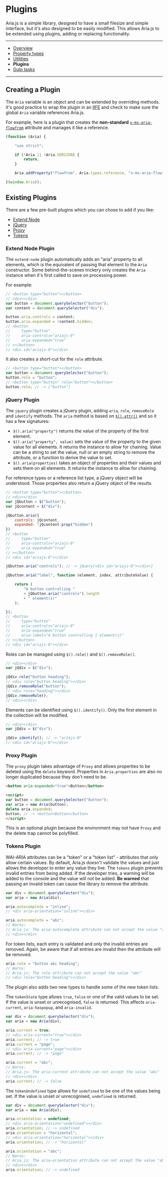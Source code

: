 # Plugins

Aria.js is a simple library, designed to have a small filesize and simple interface, but it's also designed to be easily modified. This allows Aria.js to be extended using plugins, adding or replacing functionality.

---
- [Overview](overview.md)
- [Property types](types.md)
- [Utilities](utilities.md)
- **Plugins**
- [Gulp tasks](gulp.md)
---

## Creating a Plugin

The `Aria` variable is an object and can be extended by overriding methods. It's good practice to wrap the plugin in an [IIFE](https://developer.mozilla.org/en-US/docs/Glossary/IIFE) and check to make sure the global `Aria` variable references Aria.js.

For example, here is a plugin that creates the **non-standard** [`x-ms-aria-flowfrom`](https://developer.mozilla.org/en-US/docs/Web/Accessibility/ARIA/ARIA_Techniques/x-ms-aria-flowfrom) attribute and manages it like a reference.

```js
(function (Aria) {

    "use strict";

    if (!Aria || !Aria.VERSION) {
        return;
    }

    Aria.addProperty("flowfrom", Aria.types.reference, "x-ms-aria-flowfrom");

}(window.Aria));
```

## Existing Plugins

There are a few pre-built plugins which you can chose to add if you like:

- [Extend Node](#extend-node-plugin)
- [jQuery](#jquery-plugin)
- [Proxy](#proxy-plugin)
- [Tokens](#tokens-plugin)

### Extend Node Plugin

The `extend-node` plugin automatically adds an "aria" property to all elements, which is the equivalent of passing that element to the `Aria` constructor. Some behind-the-scenes trickery only creates the `Aria` instance when it's first called to save on processing power.

For example:

```js
// <button type="button"></button>
// <div></div>
var button = document.querySelector("button");
var content = document.querySelector("div");

button.aria.controls = content;
button.aria.expanded = !content.hidden;
// <button
//     type="button"
//     aria-controls="ariajs-0"
//     aria-expanded="true"
// ></button>
// <div id="ariajs-0"></div>
```

It also creates a short-cut for the `role` attribute.

```js
// <button type="button"></button>
var button = document.querySelector("button");
button.role = "button";
// <button type="button" role="button"></button>
button.role; // -> ["button"]
```

### jQuery Plugin

The `jquery` plugin creates a jQuery plugin, adding `aria`, `role`, `removeRole` and `identify` methods. The `aria` method is based on [`$().attr()`](https://api.jquery.com/attr/) and so it has a few signatures:

- `$().aria("property")` returns the value of the property of the first element.
- `$().aria("property", value)` sets the value of the property to the given value for all elements. It returns the instance to allow for chaining. Value can be a string to set the value, null or an empty string to remove the attribute, or a function to derive the value to set.
- `$().aria(properties)` takes an object of properties and their values and sets them on all elements. It returns the instance to allow for chaining.

For reference types or a reference list type, a jQuery object will be understood. Those properties also return a jQuery object of the results.

```js
// <button type="button"></button>
// <div></div>
var jQbutton = $("button");
var jQcontent = $("div");

jQbutton.aria({
    controls: jQcontent,
    expanded: !jQcontent.prop("hidden")
})
// <button
//     type="button"
//     aria-controls="ariajs-0"
//     aria-expanded="true"
// ></button>
// <div id="ariajs-0"></div>

jQbutton.aria("controls"); // -> jQuery[<div id="ariajs-0"></div>]

jQbutton.aria("label", function (element, index, attributeValue) {

    return (
        "A button controlling "
        + jQbutton.aria("controls").length
        + " element(s)"
    );

});
// <button
//     type="button"
//     aria-controls="ariajs-0"
//     aria-expanded="true"
//     aria-label="A button controlling 1 element(s)"
// ></button>
// <div id="ariajs-0"></div>
```

Roles can be managed using `$().role()` and `$().removeRole()`.

```js
// <div></div>
var jQdiv = $("div");

jQdiv.role("button heading");
// <div role="button heading"></div>
jQdiv.removeRole("button");
// <div role="heading"></div>
jQdiv.removeRole();
// <div></div>
```

Elements can be identified using `$().identify()`. Only the first element in the collection will be modified.

```js
// <div></div>
var jQdiv = $("div");

jQdiv.identify(); // -> "ariajs-0"
// <div id="ariajs-0"></div>
```

### Proxy Plugin

The `proxy` plugin takes advantage of `Proxy` and allows properties to be deleted using the `delete` keyword. Properties in `Aria.properties` are also no longer duplicated because they don't need to be.

```html
<button aria-expanded="true">Button</button>

<script>
var button = document.querySelector("button");
var aria = new Aria(button);
delete aria.expanded;
button; // -> <button>Button</button>
</script>
```

This is an optional plugin because the environment may not have `Proxy` and the delete trap cannot be polyfilled.

### Tokens Plugin

WAI-ARIA attributes can be a "token" or a "token list" - attributes that only allow certain values. By default, Aria.js doesn't validate the values and just allows the developer to enter any value they live. The `tokens` plugin prevents invalid entries from being added. If the developer tries, a warning will be added to the console and the value will not be added. **Be warned** that passing an invalid token can cause the library to remove the attribute.

```js
var div = document.querySelector("div");
var aria = new Aria(div);

aria.autocomplete = "inline";
// <div aria-orientation="inline"></div>

aria.autocomplete = "abc";
// Warns:
// Aria.js: The aria-autocomplete attribute can not accept the value "abc"
// <div></div>
```

For token lists, each entry is validated and only the invalid entries are removed. Again, be aware that if all entries are invalid then the attribute will be removed.

```js
aria.role = "button abc heading";
// Warns:
// Aria.js: The role attribute can not accept the value "abc"
// <div role="button heading"></div>
```

The plugin also adds two new types to handle some of the new token lists.

The `tokenState` type allows `true`, `false` or one of the valid values to be set. If the value is unset or unrecognised, `false` is returned. This affects `aria-current`, `aria-haspopup`, and `aria-invalid`.

```js
var div = document.querySelector("div");
var aria = new Aria(div);

aria.current = true;
// <div aria-current="true"></div>
aria.current; // -> true
aria.current = "page";
// <div aria-current="page"></div>
aria.current; // -> "page"

aria.current = "abc";
// Warns:
// Aria.js: The aria-current attribute can not accept the value "abc"
// <div></div>
aria.current; // -> false
```

The `tokenUndefined` type allows for `undefined` to be one of the values being set. If the value is unset or unrecognised, `undefined` is returned.

```js
var div = document.querySelector("div");
var aria = new Aria(div);

aria.orientation = undefined;
// <div aria-orientation="undefined"></div>
aria.orientation; // -> undefined
aria.orientation = "horizontal";
// <div aria-orientation="horizontal"></div>
aria.orientation; // -> "horizontal"

aria.orientation = "abc";
// Warns:
// Aria.js: The aria-orientation attribute can not accept the value "abc"
// <div></div>
aria.orientation; // -> undefined
```
